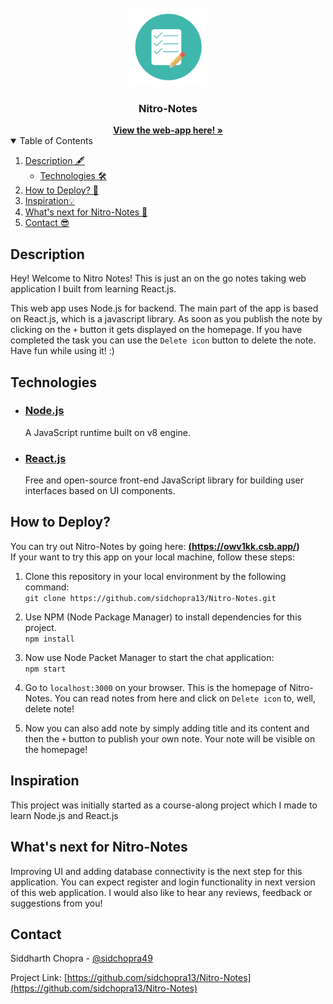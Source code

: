 <!-- PROJECT LOGO -->
<br />
<div align="center">
  <a href="[https://github.com/sidchopra13/Nitro-Notes](https://github.com/sidchopra13/Nitro-Notes)">
    <img src="public/img/logo.webp" alt="Notes-Logo" width="125" height="125">
  </a>

  <h3 align="center">Nitro-Notes</h3>
  <div align="center">
    <a href="https://owv1kk.csb.app/"><strong>View the web-app here! »</strong></a>
    <br />
  </div>
</div>

<!-- TABLE OF CONTENTS -->
<details open="open">
  <summary>Table of Contents</summary>
  <ol>
    <li>
      <a href="#description">Description 🖋️</a>
      <ul>
        <li><a href="#technologies">Technologies 🛠️</a></li>
      </ul>
    </li>
    <li><a href="#how-to-deploy">How to Deploy? 🚀</a></li>
    <li><a href="#inspiration">Inspiration💡</a></li>
    <li><a href="#whats-next-for-nitro-notes">What's next for Nitro-Notes 🙌</a></li>
    <li><a href="#contact">Contact 😎</a></li>
  </ol>
</details>

<!-- Description -->
## Description

Hey! Welcome to Nitro Notes! This is just an on the go notes taking web application I built from learning React.js.

This web app uses Node.js for backend. The main part of the app is based on React.js, which is a javascript library. As soon as you publish the note by clicking on the `+` button it gets displayed on the homepage. If you have completed the task you can use the `Delete icon` button to delete the note. 
Have fun while using it! :)

<!-- Technologies -->

## Technologies

- ### [Node.js](https://nodejs.org/en/)
  A  JavaScript runtime built on v8 engine.

- ### [React.js](https://reactjs.org/)
  Free and open-source front-end JavaScript library for building user interfaces based on UI components.

<!-- How-to-Deploy? -->
## How to Deploy? 

You can try out Nitro-Notes by going here: **<a href = "(https://owv1kk.csb.app/)" target = "_blank">(https://owv1kk.csb.app/)</a>**<br>
If your want to try this app on your local machine, follow these steps: 
1. Clone this repository in your local environment by the following command:<br>
```git clone https://github.com/sidchopra13/Nitro-Notes.git```

2. Use NPM (Node Package Manager) to install dependencies for this project. <br>
```npm install```

3. Now use Node Packet Manager to start the chat application: <br>
```npm start```

4. Go to `localhost:3000` on your browser. This is the homepage of Nitro-Notes. You can read notes from here and click on `Delete icon` to, well, delete note!

5. Now you can also add note by simply adding title and its content and then the `+` button to publish your own note. Your note will be visible on the homepage!

<!-- Inspiration -->
## Inspiration
This project was initially started as a course-along project which I made to learn Node.js and React.js

<!-- What's next for Nitro-Notes -->
## What's next for Nitro-Notes 
Improving UI and adding database connectivity is the next step for this application. You can expect register and login functionality in next version of this web application. I would also like to hear any reviews, feedback or suggestions from you!

<!-- CONTACT -->
## Contact 

Siddharth Chopra - [@sidchopra49](https://twitter.com/sidchopra49)

Project Link: [https://github.com/sidchopra13/Nitro-Notes](https://github.com/sidchopra13/Nitro-Notes)
